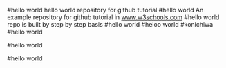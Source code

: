 #hello world
hello world repository for github tutorial
#hello world
An example repository for github tutorial in www.w3schools.com
#hello world
repo is  built by step by step basis
#hello world
#heloo world
#konichiwa
#hello world

#hello world

#hello world


